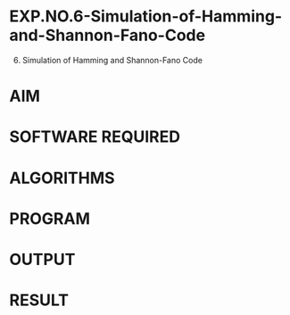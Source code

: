 # EXP.NO.6-Simulation-of-Hamming-and-Shannon-Fano-Code
6. Simulation of Hamming and Shannon-Fano Code

# AIM

# SOFTWARE REQUIRED

# ALGORITHMS


# PROGRAM



# OUTPUT

 
# RESULT
